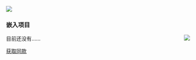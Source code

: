 <a href="https://github-readme-stats.vercel.app/api?username=Iekrin&count_private=true&show_icons=true&locale=cn">
  <img align="center" src="https://github-readme-stats.vercel.app/api?username=Iekrin&count_private=true&show_icons=true&locale=cn" />
</a>

### 嵌入项目

<a href="https://github-readme-stats.vercel.app/api/top-langs?username=Iekrin&layout=compact&locale=cn">
  <img align="right" src="https://github-readme-stats.vercel.app/api/top-langs?username=Iekrin&layout=compact&locale=cn" />
</a>

目前还没有……

[获取同款](https://github.com/anuraghazra/github-readme-stats)
